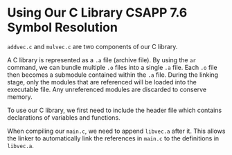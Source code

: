 # Using Our C Library CSAPP 7.6 Symbol Resolution

`addvec.c` and `mulvec.c` are two components of our C library.

A C library is represented as a `.a` file (archive file). By using the `ar` command, we can bundle multiple `.o` files into a single `.a` file. Each `.o` file then becomes a submodule contained within the `.a` file. During the linking stage, only the modules that are referenced will be loaded into the executable file. Any unreferenced modules are discarded to conserve memory.

To use our C library, we first need to include the header file which contains declarations of variables and functions.

When compiling our `main.c`, we need to append `libvec.a` after it. This allows the linker to automatically link the references in `main.c` to the definitions in `libvec.a`.
